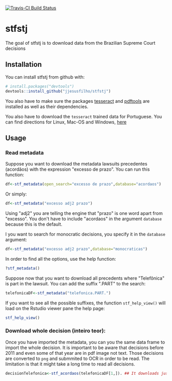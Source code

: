 [![Travis-CI Build Status](https://travis-ci.org/jjesusfilho/stfstj.svg?branch=master)](https://travis-ci.org/jjesusfilho/stfstj)

<!-- README.md is generated from README.Rmd. Please edit that file -->
stfstj
======

The goal of stfstj is to download data from the Brazilian Supreme Court decisions

Installation
------------

You can install stfstj from github with:

``` r
# install.packages("devtools")
devtools::install_github("jjesusfilho/stfstj")
```

You also have to make sure the packages [tesseract](https://github.com/ropensci/tesseract) and [pdftools](https://github.com/ropensci/pdftools) are installed as well as their dependencies.

You also have to download the `tesseract` trained data for Portuguese. You can find directions for Linux, Mac-OS and Windows, [here](https://github.com/tesseract-ocr/tesseract/wiki)

Usage
-----

### Read metadata

Suppose you want to download the metadata lawsuits precedentes (acordãos) with the expression "excesso de prazo". You can run this function:

``` r
df<-stf_metadata(open_search="excesso de prazo",database="acordaos")
```

Or simply:

``` r
df<-stf_metadata("excesso adj2 prazo")
```

Using "adj2" you are telling the engine that "prazo" is one word apart from "excesso". You don't have to include "acordaos" in the argument `database` because this is the default.

I you want to search for monocratic decisions, you specify it in the `database` argument:

``` r
df<-stf_metadata("excesso adj2 prazo",database="monocraticas")
```

In order to find all the options, use the help function:

``` r
?stf_metadata()
```

Suppose now that you want to download all precedents where "Telefônica" is part in the lawsuit. You can add the suffix ".PART" to the search:

``` r
telefonicaDF<-stf_metadata("telefonica.PART.")
```

If you want to see all the possible suffixes, the function `stf_help_view()` will load on the Rstudio viewer pane the help page:

``` r
stf_help_view()
```

### Download whole decision (inteiro teor):

Once you have imported the metadata, you can you the same data frame to import the whole decision. It is important to be aware that decisions before 2011 and even some of that year are in pdf image not text. Those decisions are converted to `png` and submmited to OCR in order to be read. The limitation is that it might take a long time to read all decisions.

``` r
decisionTelefonica<-stf_acordaos(telefonicaDF[1,]). ## It downloads just the first decision from the dataset imported above.
```
